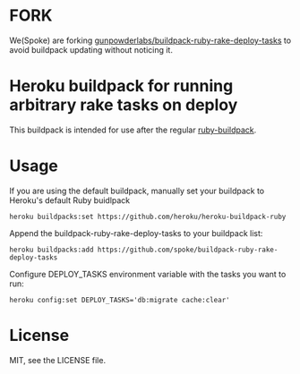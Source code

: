 # FORK

We(Spoke) are forking [gunpowderlabs/buildpack-ruby-rake-deploy-tasks](https://github.com/gunpowderlabs/buildpack-ruby-rake-deploy-tasks) to avoid buildpack updating without noticing it.

# Heroku buildpack for running arbitrary rake tasks on deploy

This buildpack is intended for use after the regular [ruby-buildpack].

# Usage

If you are using the default buildpack, manually set your buildpack to Heroku's default Ruby buidlpack

```
heroku buildpacks:set https://github.com/heroku/heroku-buildpack-ruby
```

Append the buildpack-ruby-rake-deploy-tasks to your buildpack list:

```
heroku buildpacks:add https://github.com/spoke/buildpack-ruby-rake-deploy-tasks
```

Configure DEPLOY_TASKS environment variable with the tasks you want to run:

```
heroku config:set DEPLOY_TASKS='db:migrate cache:clear'
```

# License

MIT, see the LICENSE file.

[ruby-buildpack]:https://github.com/heroku/heroku-buildpack-ruby
